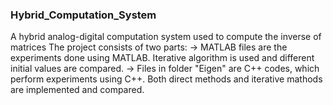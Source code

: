 ### Hybrid_Computation_System ###
A hybrid analog-digital computation system used to compute the inverse of matrices
The project consists of two parts:
    -> MATLAB files are the experiments done using MATLAB. Iterative algorithm is used
       and different initial values are compared.
    -> Files in folder "Eigen" are C++ codes, which perform experiments using C++.
       Both direct methods and iterative mathods are implemented and compared.
